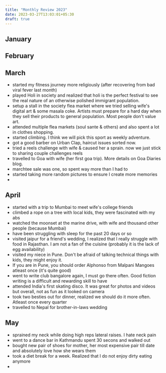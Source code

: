 ```yaml
---
title: "Monthly Review 2023"
date: 2023-03-27T13:03:01+05:30
draft: true
---
```


## January

## February


## March
- started my fitness journey more religiously (after recovering from bad viral fever last month)
- played Holi in society and realized that holi is the perfect festival to see the real nature of an otherwise polished immigrant population.
- setup a stall in the society flea market where we tried selling wife's digital art & some masala coke. Artists must prepare for a hard day when they sell their products to general population. Most people don't value art.
- attended multiple flea markets (soul sante & others) and also spent a lot in clothes shopping.
- started climbing. I think we will pick this sport as weekly adventure.
- got a good barber on Urban Clap, haircut issues sorted now.
- tried a reels challenge with wife & caused her a sprain. now we just stick to sharing couple challenges reels
- travelled to Goa with wife (her first goa trip). More details on Goa Diaries blog.
- marchtee sale was one, so spent way more than I had to
- started taking more random pictures to ensure I create more memories
- 

## April
- started with a trip to Mumbai to meet wife's college friends
- climbed a rope on a tree with local kids, they were fascinated with my abs
- watched the moonset at the marine drive, with wife and thousand other people (because Mumbai)
- have been struggling with sleep for the past 20 days or so
- visited jaipur for a friend's wedding, I realized that I really struggle with food in Rajasthan. I am not a fan of the cuisine (probably it is the lack of egg availability)
- visited my niece in Pune. Don't be afraid of talking technical things with kids, they might enjoy it.
- If you are in Pune, you should order Alphonso from Malpani Mangoes atleast once (it's quite good)
- went to write club bangalore again, I must go there often. Good fiction writing is a difficult and rewarding skill to have
- attended India's first skating disco. It was great for photos and videos but overall, not as fun as it looked on camera
- took two besties out for dinner, realized we should do it more often. Atleast once every quarter
- travelled to Nepal for brother-in-laws wedding

## May 
- sprained my neck while doing high reps lateral raises. I hate neck pain
- went to a dance bar in Kathmandu spent 30 secons and walked out
- bought new pair of shoes for mother, her most expensive pair till date and absolutely love how she wears them
- took a diet break for a week. Realized that I do not enjoy dirty eating anymore
- 

